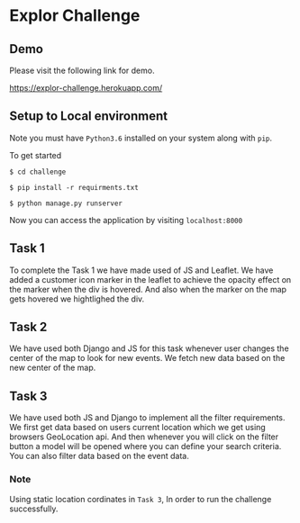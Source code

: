 # Explor Challenge

## Demo

Please visit the following link for demo.

https://explor-challenge.herokuapp.com/


## Setup to Local environment

Note you must have `Python3.6` installed on your system along with `pip`.

To get started

```shell
$ cd challenge

$ pip install -r requirments.txt

$ python manage.py runserver
```

Now you can access the application by visiting `localhost:8000`

## Task 1

To complete the Task 1 we have made used of JS and Leaflet. We have added a customer icon marker in the leaflet to achieve the opacity effect on the marker when the div is hovered. And also when the marker on the map gets hovered we hightlighed the div.

## Task 2

We have used both Django and JS for this task whenever user changes the center of the map to look for new events. We fetch new data based on the new center of the map.

## Task 3

We have used both JS and Django to implement all the filter requirements. We first get data based on users current location which we get using browsers GeoLocation api. And then whenever you will click on the filter button a model will be opened where you can define your search criteria. You can also filter data based on the event data.

### Note

Using static location cordinates in `Task 3`, In order to run the challenge successfully.
